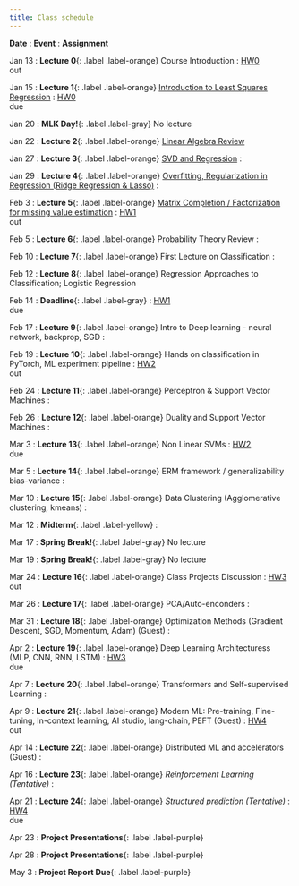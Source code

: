 ```yaml
---
title: Class schedule
---
```

**Date**
: **Event**
    : **Assignment**

Jan 13
: **Lecture 0**{: .label .label-orange} Course Introduction
	: [HW0](/main/homeworks/#homework-0-survey) <br> out

Jan 15
: **Lecture 1**{: .label .label-orange} [Introduction to Least Squares Regression](/main/Lectures/#lecture-1)
    : [HW0](/main/homeworks/#homework-0-survey) <br> due

Jan 20
: **MLK Day!**{: .label .label-gray} No lecture

Jan 22
: **Lecture 2**{: .label .label-orange} [Linear Algebra Review](/main/Lectures/#lecture-2)
        <!-- : [[M1]](/info/books/#primary-textbooks) <br> Ch1 -->

Jan 27
: **Lecture 3**{: .label .label-orange} [SVD and Regression](/main/Lectures/#lecture-3)
    : 

Jan 29
: **Lecture 4**{: .label .label-orange} [Overfitting, Regularization in Regression (Ridge Regression & Lasso)](/main/Lectures/#lecture-4) 
    : 

Feb 3
: **Lecture 5**{: .label .label-orange} [Matrix Completion / Factorization for missing value estimation](/main/Lectures/#lecture-5)
    : [HW1](/main/homeworks/#homework-1) <br> out

Feb 5
: **Lecture 6**{: .label .label-orange} Probability Theory Review
    : 

Feb 10
: **Lecture 7**{: .label .label-orange} First Lecture on Classification
    : 

Feb 12
: **Lecture 8**{: .label .label-orange} Regression Approaches to Classification; Logistic Regression

Feb 14
: **Deadline**{: .label .label-gray}
    : [HW1](/main/homeworks/#homework-1) <br> due
 
Feb 17
: **Lecture 9**{: .label .label-orange} Intro to Deep learning - neural network, backprop, SGD
    : 

Feb 19
: **Lecture 10**{: .label .label-orange} Hands on classification in PyTorch, ML experiment pipeline
    : [HW2](/main/homeworks/#homework-2) <br> out

Feb 24
: **Lecture 11**{: .label .label-orange} Perceptron & Support Vector Machines
    : 

Feb 26
: **Lecture 12**{: .label .label-orange} Duality and Support Vector Machines
    : 

Mar 3
: **Lecture 13**{: .label .label-orange} Non Linear SVMs
    : [HW2](/main/homeworks/#homework-2) <br> due

Mar 5
: **Lecture 14**{: .label .label-orange} ERM framework / generalizability bias-variance
    : 

Mar 10
: **Lecture 15**{: .label .label-orange} Data Clustering (Agglomerative clustering, kmeans)
    : 

Mar 12
: **Midterm**{: .label .label-yellow} 
    : 

Mar 17
: **Spring Break!**{: .label .label-gray} No lecture

Mar 19
: **Spring Break!**{: .label .label-gray} No lecture

Mar 24
: **Lecture 16**{: .label .label-orange} Class Projects Discussion
    : [HW3](/main/homeworks/#homework-3) <br> out

Mar 26
: **Lecture 17**{: .label .label-orange} PCA/Auto-enconders
    : 

Mar 31
: **Lecture 18**{: .label .label-orange} Optimization Methods (Gradient Descent, SGD, Momentum, Adam) (Guest)
    : 

Apr 2
: **Lecture 19**{: .label .label-orange} Deep Learning Architecturess (MLP, CNN, RNN, LSTM)
    : [HW3](/main/homeworks/#homework-3) <br> due
 
Apr 7
: **Lecture 20**{: .label .label-orange} Transformers and Self-supervised Learning
    : 

Apr 9
: **Lecture 21**{: .label .label-orange} Modern ML: Pre-training, Fine-tuning, In-context learning, AI studio, lang-chain, PEFT (Guest)
    : [HW4](/main/homeworks/#homework-4) <br> out

Apr 14
: **Lecture 22**{: .label .label-orange} Distributed ML and accelerators (Guest)
    : 

Apr 16
: **Lecture 23**{: .label .label-orange} *Reinforcement Learning (Tentative)*
    : 

Apr 21
: **Lecture 24**{: .label .label-orange} *Structured prediction (Tentative)*
    : [HW4](/main/homeworks/#homework-4) <br> due

Apr 23
: **Project Presentations**{: .label .label-purple}

Apr 28
: **Project Presentations**{: .label .label-purple}

May 3
: **Project Report Due**{: .label .label-purple}
